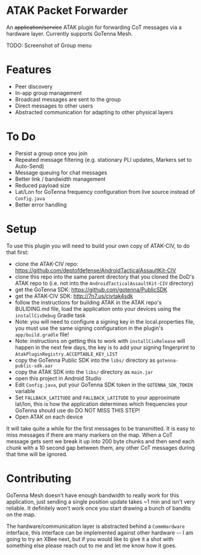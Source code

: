 # ATAK Packet Forwarder 

An ~~application/service~~ ATAK plugin for forwarding CoT messages via a hardware layer. Currently supports GoTenna Mesh.

TODO: Screenshot of Group menu

# Features

* Peer discovery
* In-app group management
* Broadcast messages are sent to the group
* Direct messages to other users
* Abstracted communication for adapting to other physical layers

# To Do

* Persist a group once you join
* Repeated message filtering (e.g. stationary PLI updates, Markers set to Auto-Send)
* Message queuing for chat messages
* Better link / bandwidth management
* Reduced payload size
* Lat/Lon for GoTenna frequency configuration from live source instead of `Config.java`
* Better error handling

# Setup

To use this plugin you will need to build your own copy of ATAK-CIV, to do that first:

* clone the ATAK-CIV repo: https://github.com/deptofdefense/AndroidTacticalAssaultKit-CIV
* clone this repo into the same parent directory that you cloned the DoD's ATAK repo to (i.e. not into the `AndroidTacticalAssaultKit-CIV` directory)
* get the GoTenna SDK: https://github.com/gotenna/PublicSDK
* get the ATAK-CIV SDK: http://7n7.us/civtak4sdk
* follow the instructions for building ATAK in the ATAK repo's BULIDING.md file, load the application onto your devices using the `installCivDebug` Gradle task
 * Note: you will need to configure a signing key in the local.properties file, you must use the same signing configuration in the plugin's `app/build.gradle` file!
 * Note: instructions on getting this to work with `installCivRelease` will happen in the next few days, the key is to add your signing fingerprint to `AtakPluginRegistry.ACCEPTABLE_KEY_LIST`
* copy the GoTenna Public SDK into the `libs/` directory as `gotenna-public-sdk.aar`
* copy the ATAK SDK into the `libs/` directory as `main.jar`
* open this project in Android Studio
 * Edit `Config.java`, put your GoTenna SDK token in the `GOTENNA_SDK_TOKEN` variable
 * Set `FALLBACK_LATITUDE` and `FALLBACK_LATITUDE` to your approximate lat/lon, this is how the application determines which frequencies your GoTenna should use do DO NOT MISS THIS STEP!
 * Open ATAK on each device

It will take quite a while for the first messages to be transmitted. It is easy to miss messages if there are many markers on the map. When a CoT message gets sent we break it up into 200 byte chunks and then send each chunk with a 10 second gap between them, any other CoT messages during that time will be ignored.

# Contributing

GoTenna Mesh doesn't have enough bandwidth to really work for this application, just sending a single position update takes ~1 min and isn't very reliable. It definitely won't work once you start drawing a bunch of bandits on the map.

The hardware/communication layer is abstracted behind a `CommHardware` interface, this interface can be implemented against other hardware -- I am going to try an XBee next, but if you would like to give it a shot with something else please reach out to me and let me know how it goes.

